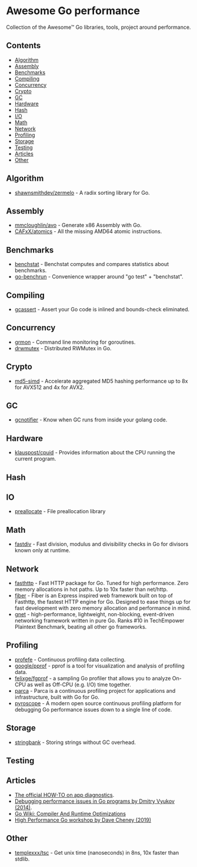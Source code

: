 # Awesome Go performance

Collection of the Awesome™ Go libraries, tools, project around performance.

## Contents

- [Algorithm](#algorithm)
- [Assembly](#assembly)
- [Benchmarks](#benchmarks)
- [Compiling](#compiling)
- [Concurrency](#concurrency)
- [Crypto](#crypto)
- [GC](#gc)
- [Hardware](#hardware)
- [Hash](#hash)
- [I/O](#io)
- [Math](#math)
- [Network](#network)
- [Profiling](#profiling)
- [Storage](#storage)
- [Testing](#testing)
- [Articles](#articles)
- [Other](#other)

## Algorithm

- [shawnsmithdev/zermelo](https://github.com/shawnsmithdev/zermelo) - A radix sorting library for Go.

## Assembly

- [mmcloughlin/avo](https://github.com/mmcloughlin/avo) - Generate x86 Assembly with Go.
- [CAFxX/atomics](https://github.com/CAFxX/atomics) - All the missing AMD64 atomic instructions.

## Benchmarks

- [benchstat](https://godoc.org/golang.org/x/perf/cmd/benchstat) - Benchstat computes and compares statistics about benchmarks.
- [go-benchrun](https://github.com/quasilyte/go-benchrun) - Convenience wrapper around "go test" + "benchstat".

## Compiling

- [gcassert](https://github.com/jordanlewis/gcassert) - Assert your Go code is inlined and bounds-check eliminated.

## Concurrency

- [grmon](https://github.com/bcicen/grmon) - Command line monitoring for goroutines.
- [drwmutex](https://github.com/jonhoo/drwmutex) - Distributed RWMutex in Go.

## Crypto

- [md5-simd](https://github.com/minio/md5-simd) - Accelerate aggregated MD5 hashing performance up to 8x for AVX512 and 4x for AVX2.

## GC

- [gcnotifier](https://github.com/CAFxX/gcnotifier) - Know when GC runs from inside your golang code.

## Hardware

- [klauspost/cpuid](https://github.com/klauspost/cpuid) - Provides information about the CPU running the current program.

## Hash


## IO

- [preallocate](https://github.com/smallnest/preallocate) - File preallocation library

## Math

- [fastdiv](https://github.com/bmkessler/fastdiv) - Fast division, modulus and divisibility checks in Go for divisors known only at runtime.

## Network

- [fasthttp](https://github.com/valyala/fasthttp) - Fast HTTP package for Go. Tuned for high performance. Zero memory allocations in hot paths. Up to 10x faster than net/http.
- [fiber](https://github.com/gofiber/fiber) - Fiber is an Express inspired web framework built on top of Fasthttp, the fastest HTTP engine for Go. Designed to ease things up for fast development with zero memory allocation and performance in mind.
- [gnet](https://github.com/panjf2000/gnet) - high-performance, lightweight, non-blocking, event-driven networking framework written in pure Go. Ranks #10 in TechEmpower Plaintext Benchmark, beating all other go frameworks.


## Profiling

- [profefe](https://github.com/profefe/profefe) - Continuous profiling data collecting.
- [google/pprof](https://github.com/google/pprof) - pprof is a tool for visualization and analysis of profiling data.
- [felixge/fgprof](https://github.com/felixge/fgprof) - a sampling Go profiler that allows you to analyze On-CPU as well as Off-CPU (e.g. I/O) time together.
- [parca](https://parca.dev) - Parca is a continuous profiling project for applications and infrastructure, built with Go for Go.
- [pyroscope](https://pyroscope.io/) - A modern open source continuous profiling platform for debugging Go performance issues down to a single line of code. 

## Storage

- [stringbank](https://github.com/philpearl/stringbank) - Storing strings without GC overhead.

## Testing

## Articles

- [The official HOW-TO on app diagnostics](https://golang.org/doc/diagnostics.html).
- [Debugging performance issues in Go programs by Dmitry Vyukov (2014)](https://archive.is/TIkLM).
- [Go Wiki: Compiler And Runtime Optimizations](https://github.com/golang/go/wiki/CompilerOptimizations)
- [High Performance Go workshop by Dave Cheney (2019)](https://dave.cheney.net/high-performance-go-workshop/sydney-2019.html)

## Other

- [templexxx/tsc](https://github.com/templexxx/tsc) - Get unix time (nanoseconds) in 8ns, 10x faster than stdlib.
